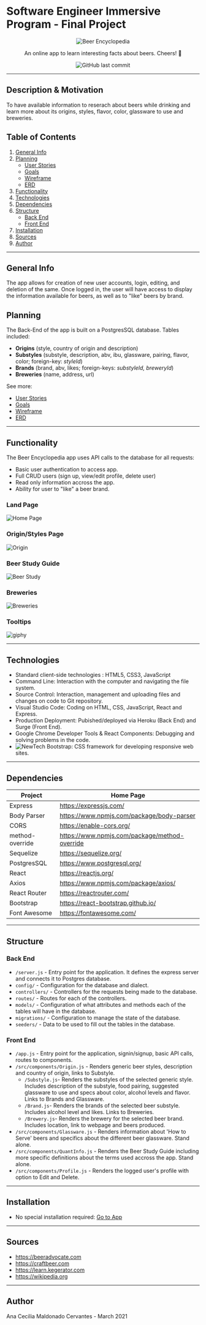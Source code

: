 # Software Engineer Immersive Program - Final Project

<div align="center">

![Beer Encyclopedia](https://user-images.githubusercontent.com/74725198/111528708-17efd500-8727-11eb-9cc6-9cdeefd7b0c1.png)

An online app to learn interesting facts about beers. Cheers! 🍻

![GitHub last commit](https://img.shields.io/github/last-commit/anacem1977/SEI-Project4-BackEnd)

</div>

---

## Description & Motivation
To have available information to reserach about beers while drinking and learn more about its origins, styles, flavor, color, glassware to use and breweries.

## Table of Contents
1. [General Info](#general-info)
2. [Planning](#planning)
    + [User Stories](/planning/userstories.md)
    + [Goals](/planning/goals.md)
    + [Wireframe](/planning/wireframes.md)
    + [ERD](/planning/erd.md)
3. [Functionality](#functionality)
4. [Technologies](#technologies)
5. [Dependencies](#dependencies)
6. [Structure](#structure)
    + [Back End](#back-end)
    + [Front End](#front-end)
7. [Installation](#installation)
8. [Sources](#sources)
9. [Author](#author)

---

## General Info
The app allows for creation of new user accounts, login, editing, and deletion of the same.  Once logged in, the user will have access to display the information available for beers, as well as to "like" beers by brand. 

## Planning
The Back-End of the app is built on a PostgresSQL database.  Tables included: 
+ **Origins** (style, country of origin and description)
+ **Substyles** (substyle, description, abv, ibu, glassware, pairing, flavor, color; foreign-key: *styleId*)
+ **Brands** (brand, abv, likes; foreign-keys: *substyleId, breweryId*)
+ **Breweries** (name, address, url)

See more:
+ [User Stories](/planning/userstories.md)
+ [Goals](/planning/goals.md)
+ [Wireframe](/planning/wireframes.md)
+ [ERD](/planning/erd.md)

---

## Functionality
The Beer Encyclopedia app uses API calls to the database for all requests:
+ Basic user authentication to access app.
+ Full CRUD users (sign up, view/edit profile, delete user)
+ Read only information accross the app.
+ Ability for user to "like" a beer brand.

### Land Page
![Home Page](https://user-images.githubusercontent.com/74725198/111514693-980e3e80-8717-11eb-9465-100a274d64a2.png)

### Origin/Styles Page
![Origin](https://user-images.githubusercontent.com/74725198/111514791-afe5c280-8717-11eb-9ddd-56e5766f771b.png)

### Beer Study Guide
![Beer Study](https://user-images.githubusercontent.com/74725198/111515282-37cbcc80-8718-11eb-9840-075a3295b708.png)

### Breweries 
![Breweries](https://user-images.githubusercontent.com/74725198/111515386-5631c800-8718-11eb-88c5-bd692f8f96c3.png)

### Tooltips
![giphy](https://user-images.githubusercontent.com/74725198/111514087-06063600-8717-11eb-943a-82829f0cc419.gif)

---

## Technologies
+ Standard client-side technologies : HTML5, CSS3, JavaScript
+ Command Line: Interaction with the computer and navigating the file system.
+ Source Control: Interaction, management and uploading files and changes on code to Git repository.
+ Visual Studio Code: Coding on HTML, CSS, JavaScript, React and Express.
+ Production Deployment: Pubished/deployed via Heroku (Back End) and Surge (Front End).
+ Google Chrome Developer Tools & React Components: Debugging and solving problems in the code. 
+ ![NewTech](https://img.shields.io/badge/New-Tech-purple)  Bootstrap: CSS framework for developing responsive web sites.

 ---

## Dependencies
| Project      | Home Page                                    |
|--------------|----------------------------------------------|
| Express      | <https://expressjs.com/>                     |
| Body Parser      | <https://www.npmjs.com/package/body-parser>                     |
| CORS      | <https://enable-cors.org/>                     |
| method-override      | <https://www.npmjs.com/package/method-override>                     |
| Sequelize      | <https://sequelize.org/>                     |
| PostgresSQL     | <https://www.postgresql.org/>                     |
| React        | <https://reactjs.org/>                       |
| Axios       | <https://www.npmjs.com/package/axios/>                |
| React Router  | <https://reactrouter.com/> |
| Bootstrap | <https://react-bootstrap.github.io/>                   |
| Font Awesome         | <https://fontawesome.com/>                        |

---

## Structure
### Back End

- `/server.js` - Entry point for the application. It defines the express server and connects it to Postgres database.
- `config/` - Configuration for the database and dialect.
- `controllers/` - Controllers for the requests being made to the database.
- `routes/` - Routes for each of the controllers.
- `models/` - Configuration of what attributes and methods each of the tables will have in the database.
- `migrations/` - Configuration to manage the state of the database.
- `seeders/` - Data to be used to fill out the tables in the database.


### Front End
- `/app.js` - Entry point for the application, signin/signup, basic API calls, routes to components.
- `/src/components/Origin.js` - Renders generic beer styles, description and country of origin, links to Substyle.
    - `/Substyle.js`- Renders the substyles of the selected generic style. Includes description of the substyle, food pairing, suggested glassware to use and specs about color, alcohol levels and flavor. Links to Brands and Glassware.
    - `/Brand.js`- Renders the brands of the selected beer substyle. Includes alcohol level and likes. Links to Breweries.
    - `/Brewery.js`- Renders the brewery for the selected beer brand. Includes location, link to webpage and beers produced.
- `/src/components/Glassware.js` - Renders information about 'How to Serve' beers and specifics about the different beer glassware. Stand alone.
- `/src/components/QuantInfo.js` - Renders the Beer Study Guide including more specific definitions about the terms used accross the app. Stand alone.
- `/src/components/Profile.js` - Renders the logged user's profile with option to Edit and Delete.

---

## Installation
+ No special installation required: [Go to App](http://beer-encyclopaedia.surge.sh)

---

## Sources
+ https://beeradvocate.com
+ https://craftbeer.com
+ https://learn.kegerator.com
+ https://wikipedia.org

---

## Author
Ana Cecilia Maldonado Cervantes - March 2021